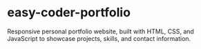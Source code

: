 # easy-coder-portfolio
Responsive personal portfolio website, built with HTML, CSS, and JavaScript to showcase projects, skills, and contact information.
